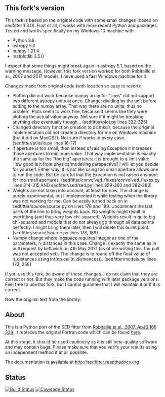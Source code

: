 This fork's version
------

This fork is based on the original code with some small changes (based on sedfitter 1.3.0). First of all, it works with more recent Python and packages. Tested and works specifically on my Windows 10 machine with:
- Python 3.8
- astropy 5.0
- numpy 1.21.4
- matplotlib 3.5.0

I expect that some things might break again in astropy 5.1, based on the warning message. However, this fork version worked for both Robitaille et al., 2007 and 2017 models. I have used a fast Windows machine for it.

Changes made from original code (with location so easy to revert):
- Plotting did not work because numpy array for "lines" did not support two different astropy units at once. Change: dividing by the unit before adding to the numpy array. That way there are no units, thus no problem. Plots seem to work fine, because it seems like they were plotting the actual value anyway. Not sure if it might be breaking anything else eventually though... (sedfitter/plot.py lines 322-325)
- Changed directory function creation to os.mkdir, because the original implementation did not create a directory for me on Windows machine (but it did on MacOS?). Not sure if works in every case. (sedfitter/utils/io.py lines 16-17)
- If aperture is too small, then instead of raising Exception it increases those apertures to minimum value. That way implementation is exactly the same as for the "too big" apertures: it is brought to a limit value. How good is it from physics/modelling perspective? I will let you decide for yourself. Either way, it is not like using too small aperture allows one to run the code. But be careful that the Exception is not raised anymore for too small apertures. (sedfitter/convolved_fluxes/convolved_fluxes.py lines 314-315 AND sedfitter/sed/sed.py lines 359-360 and 382-383)
- Weights are not taken into account, at least for now. The change is purely experimental, but I implemented it while testing when the library was not working for me. Can be easily turned back on in sedfitter/source/source.py on lines 178 and 189. Uncomment the last parts of the line to bring weights back. No weights might result in overfitting (and thus very low chi-squared). Weights result in quite big chi-squared and models that do not always go through all data points perfectly. I might bring them later, then I will delete this bullet point. (sedfitter/source/source.py lines 178, 189)
- Numpy change where logspace requires integer as one of the parameters, n_distances in this case. Change is exactly the same as in pull request by keflavich on 4th May 2021 (as of me writing this, the pull was not accepted yet). The change is to round off the float value of n_distances using int(np.ceil(n_distnances)). (sedfitter/models.py lines 173, 258)

If you use this fork, be aware of these changes. I do not claim that they are correct or not. But they make the code running with later package versions. Feel free to use this fork, but I cannot gurantee that I will maintain it or if it is correct.

Now the original text from the library:

About
-----

This is a Python port of the SED fitter from [Robitaille et al., 2007, ApJS 169
328](http://adsabs.harvard.edu/abs/2007ApJS..169..328R). It replaces the
original Fortran code which can be found
[here](https://github.com/astrofrog/sedfitter-legacy).

At this stage, it should be used cautiously as it is still beta-quality
software and may contain bugs. Please make sure that you verify your results
using an independent method if at all possible.

The documentation is available at http://sedfitter.readthedocs.org


Status
------

[![Build Status](https://travis-ci.org/astrofrog/sedfitter.svg?branch=master)](https://travis-ci.org/astrofrog/sedfitter)
[![Coverage Status](https://coveralls.io/repos/astrofrog/sedfitter/badge.svg)](https://coveralls.io/r/astrofrog/sedfitter)
